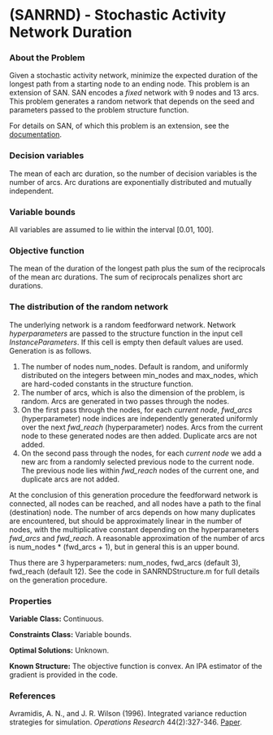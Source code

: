 # (SANRND) - Stochastic Activity Network Duration

### About the Problem

Given a stochastic activity network, minimize the expected duration of the longest path from a starting node to an ending node. This problem is an extension of SAN. SAN encodes a *fixed* network with 9 nodes and 13 arcs. This problem generates a random network that depends on the seed and parameters passed to the problem structure function.

For details on SAN, of which this problem is an extension, see the [documentation](https://github.com/simopt-admin/simopt/tree/master/Problems/SAN/SAN_Duration.pdf).

### Decision variables
The mean of each arc duration, so the number of decision variables is the number of arcs. Arc durations are exponentially distributed and mutually independent.

### Variable bounds
All variables are assumed to lie within the interval [0.01, 100].

### Objective function
The mean of the duration of the longest path plus the sum of the reciprocals of the mean arc durations. The sum of reciprocals penalizes short arc durations.

### The distribution of the random network
The underlying network is a random feedforward network. Network *hyperparameters* are passed to the structure function in the input cell *InstanceParameters*. If this cell is empty then default values are used. Generation is as follows.
1. The number of nodes num_nodes. Default is random, and uniformly distributed on the integers between min_nodes and max_nodes, which are hard-coded constants in the structure function.
2. The number of arcs, which is also the dimension of the problem, is random. Arcs are generated in two passes through the nodes.
3. On the first pass through the nodes, for each *current node*, *fwd_arcs* (hyperparameter) node indices are independently generated uniformly over the next *fwd_reach* (hyperparameter) nodes. Arcs from the current node to these generated nodes are then added. Duplicate arcs are not added.
4. On the second pass through the nodes, for each *current node* we add a new arc from a randomly selected previous node to the current node. The previous node lies within *fwd_reach* nodes of the current one, and duplicate arcs are not added.

At the conclusion of this generation procedure the feedforward network is connected, all nodes can be reached, and all nodes have a path to the final (destination) node. The number of arcs depends on how many duplicates are encountered, but should be approximately linear in the number of nodes, with the multiplicative constant depending on the hyperparameters *fwd_arcs* and *fwd_reach*. A reasonable approximation of the number of arcs is num_nodes * (fwd_arcs + 1), but in general this is an upper bound.

Thus there are 3 hyperparameters: num_nodes, fwd_arcs (default 3), fwd_reach (default 12). See the code in SANRNDStructure.m for full details on the generation procedure.

### Properties

**Variable Class:** Continuous.

**Constraints Class:** Variable bounds.

**Optimal Solutions:** Unknown.

**Known Structure:** The objective function is convex. An IPA estimator of the gradient is provided in the code.

### References
Avramidis, A. N., and J. R. Wilson (1996). Integrated variance reduction strategies for simulation. *Operations Research* 44(2):327-346.
[Paper](https://pubsonline.informs.org/doi/10.1287/opre.44.2.327).


